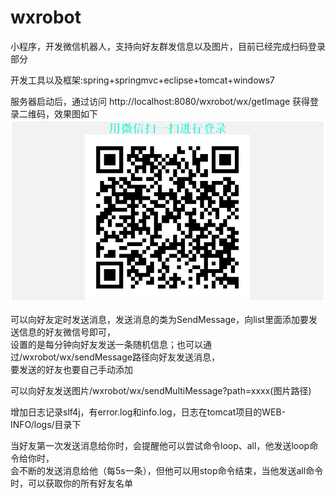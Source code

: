 # wxrobot
  
小程序，开发微信机器人，支持向好友群发信息以及图片，目前已经完成扫码登录部分  
  
  
开发工具以及框架:spring+springmvc+eclipse+tomcat+windows7  
  
  
服务器启动后，通过访问 http://localhost:8080/wxrobot/wx/getImage 获得登录二维码，效果图如下  
![](https://github.com/xialonglei/wxrobot/blob/master/WXQR.PNG)
  
可以向好友定时发送消息，发送消息的类为SendMessage，向list里面添加要发送信息的好友微信号即可，  
设置的是每分钟向好友发送一条随机信息；也可以通过/wxrobot/wx/sendMessage路径向好友发送消息，  
要发送的好友也要自己手动添加    

可以向好友发送图片/wxrobot/wx/sendMultiMessage?path=xxxx(图片路径)  
  
增加日志记录slf4j，有error.log和info.log，日志在tomcat项目的WEB-INFO/logs/目录下  

当好友第一次发送消息给你时，会提醒他可以尝试命令loop、all，他发送loop命令给你时，  
会不断的发送消息给他（每5s一条），但他可以用stop命令结束，当他发送all命令时，可以获取你的所有好友名单
